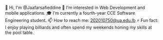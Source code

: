 👋 Hi, I'm @Jaafarsafieddine
👀 I'm interested in Web Development and mobile applications.
🎓 I'm currently a fourth-year CCE Software Engineering student.
📫 How to reach me: 202010750@ua.edu.lb
⚡ Fun fact: I enjoy playing billiards and often spend my weekends honing my skills at the pool table.

<!---
Jaafarsafieddine/Jaafarsafieddine is a ✨ special ✨ repository because its `README.md` (this file) appears on your GitHub profile.
You can click the Preview link to take a look at your changes.
--->
